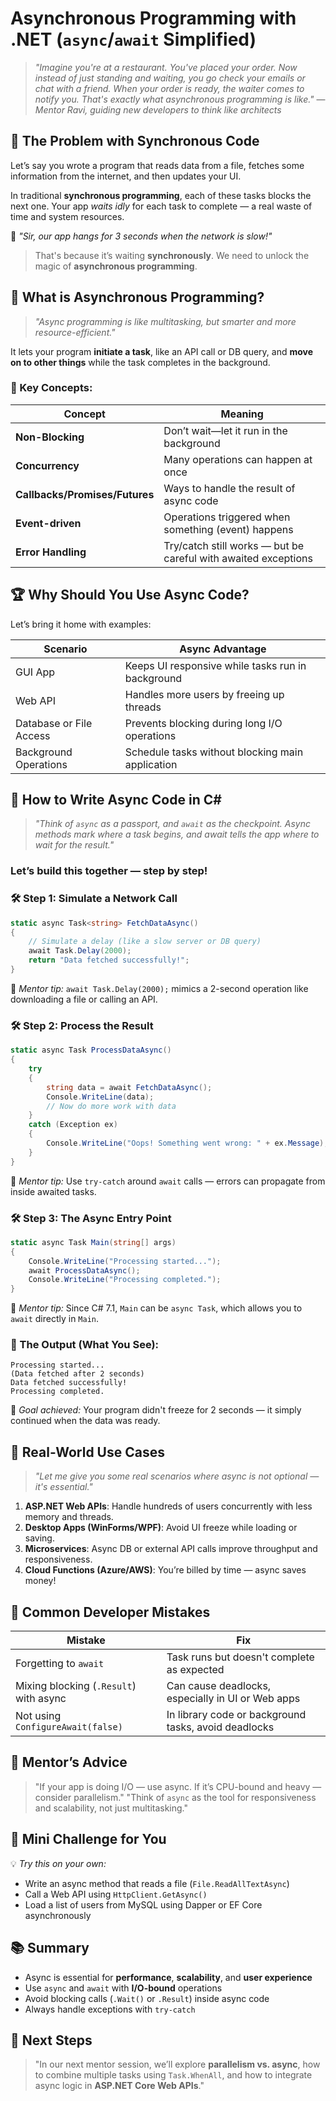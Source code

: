 # Asynchronous Programming with .NET (`async`/`await` Simplified)

> *"Imagine you're at a restaurant. You've placed your order. Now instead of just standing and waiting, you go check your emails or chat with a friend. When your order is ready, the waiter comes to notify you. That's exactly what asynchronous programming is like."*
> — *Mentor Ravi, guiding new developers to think like architects*

## 🧠 The Problem with Synchronous Code

Let’s say you wrote a program that reads data from a file, fetches some information from the internet, and then updates your UI.

In traditional **synchronous programming**, each of these tasks blocks the next one. Your app *waits idly* for each task to complete — a real waste of time and system resources.

💬 *"Sir, our app hangs for 3 seconds when the network is slow!"*

> That's because it’s waiting **synchronously**. We need to unlock the magic of **asynchronous programming**.

## 🚀 What is Asynchronous Programming?

> *"Async programming is like multitasking, but smarter and more resource-efficient."*

It lets your program **initiate a task**, like an API call or DB query, and **move on to other things** while the task completes in the background.

### 🔑 Key Concepts:

| Concept                        | Meaning                                                        |
| ------------------------------ | -------------------------------------------------------------- |
| **Non-Blocking**               | Don’t wait—let it run in the background                        |
| **Concurrency**                | Many operations can happen at once                             |
| **Callbacks/Promises/Futures** | Ways to handle the result of async code                        |
| **Event-driven**               | Operations triggered when something (event) happens            |
| **Error Handling**             | Try/catch still works — but be careful with awaited exceptions |

## 🏆 Why Should You Use Async Code?

Let’s bring it home with examples:

| Scenario                | Async Advantage                                   |
| ----------------------- | ------------------------------------------------- |
| GUI App                 | Keeps UI responsive while tasks run in background |
| Web API                 | Handles more users by freeing up threads          |
| Database or File Access | Prevents blocking during long I/O operations      |
| Background Operations   | Schedule tasks without blocking main application  |

## 🔧 How to Write Async Code in C\#

> *"Think of `async` as a passport, and `await` as the checkpoint. Async methods mark where a task begins, and await tells the app where to wait for the result."*

### Let’s build this together — step by step!

### 🛠️ Step 1: Simulate a Network Call

```csharp
static async Task<string> FetchDataAsync()
{
    // Simulate a delay (like a slow server or DB query)
    await Task.Delay(2000);
    return "Data fetched successfully!";
}
```
🧠 *Mentor tip:* `await Task.Delay(2000);` mimics a 2-second operation like downloading a file or calling an API.


### 🛠️ Step 2: Process the Result

```csharp
static async Task ProcessDataAsync()
{
    try
    {
        string data = await FetchDataAsync();
        Console.WriteLine(data);
        // Now do more work with data
    }
    catch (Exception ex)
    {
        Console.WriteLine("Oops! Something went wrong: " + ex.Message);
    }
}
```

🧠 *Mentor tip:* Use `try-catch` around `await` calls — errors can propagate from inside awaited tasks.


### 🛠️ Step 3: The Async Entry Point

```csharp
static async Task Main(string[] args)
{
    Console.WriteLine("Processing started...");
    await ProcessDataAsync();
    Console.WriteLine("Processing completed.");
}
```

🧠 *Mentor tip:* Since C# 7.1, `Main` can be `async Task`, which allows you to `await` directly in `Main`.

### 🧪 The Output (What You See):

```
Processing started...
(Data fetched after 2 seconds)
Data fetched successfully!
Processing completed.
```

🎯 *Goal achieved:* Your program didn't freeze for 2 seconds — it simply continued when the data was ready.

## 🧰 Real-World Use Cases

> *"Let me give you some real scenarios where async is not optional — it's essential."*

1. **ASP.NET Web APIs**: Handle hundreds of users concurrently with less memory and threads.
2. **Desktop Apps (WinForms/WPF)**: Avoid UI freeze while loading or saving.
3. **Microservices**: Async DB or external API calls improve throughput and responsiveness.
4. **Cloud Functions (Azure/AWS)**: You’re billed by time — async saves money!

## 🧠 Common Developer Mistakes

| Mistake                                | Fix                                                  |
| -------------------------------------- | ---------------------------------------------------- |
| Forgetting to `await`                  | Task runs but doesn't complete as expected           |
| Mixing blocking (`.Result`) with async | Can cause deadlocks, especially in UI or Web apps    |
| Not using `ConfigureAwait(false)`      | In library code or background tasks, avoid deadlocks |

## 💬 Mentor’s Advice

> "If your app is doing I/O — use async. If it’s CPU-bound and heavy — consider parallelism."
> "Think of `async` as the tool for responsiveness and scalability, not just multitasking."

## 🔁 Mini Challenge for You

💡 *Try this on your own:*

* Write an async method that reads a file (`File.ReadAllTextAsync`)
* Call a Web API using `HttpClient.GetAsync()`
* Load a list of users from MySQL using Dapper or EF Core asynchronously

## 📚 Summary

* Async is essential for **performance**, **scalability**, and **user experience**
* Use `async` and `await` with **I/O-bound** operations
* Avoid blocking calls (`.Wait()` or `.Result`) inside async code
* Always handle exceptions with `try-catch`

## 🧭 Next Steps

> "In our next mentor session, we’ll explore **parallelism vs. async**, how to combine multiple tasks using `Task.WhenAll`, and how to integrate async logic in **ASP.NET Core Web APIs**."
